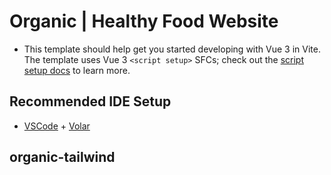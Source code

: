# Organic | Healthy Food Website

- This template should help get you started developing with Vue 3 in Vite. The template uses Vue 3 `<script setup>` SFCs; check out the [script setup docs](https://v3.vuejs.org/api/sfc-script-setup.html#sfc-script-setup) to learn more.

## Recommended IDE Setup

- [VSCode](https://code.visualstudio.com/) + [Volar](https://marketplace.visualstudio.com/items?itemName=johnsoncodehk.volar)
## o r g a n i c - t a i l w i n d 
 
 
